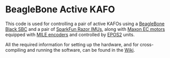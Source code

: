 # BeagleBone Active KAFO

This code is used for controlling a pair of active KAFOs using a [BeagleBone Black SBC](https://beagleboard.org/black) and a pair of [SparkFun Razor IMUs](https://www.sparkfun.com/products/10736), along with [Maxon EC motors](http://www.maxonmotor.com/maxon/view/product/motor/ecmotor/ecflat/ecflat45/397172)  equipped with [MILE  encoders](http://www.maxonmotor.com/maxon/view/product/sensor/encoder/Encoder-Mile-256-4096imp/462004) and controlled by [EPOS2](http://www.maxonmotor.com/maxon/view/product/control/Positionierung/367676) units.

All the required information for setting up the hardware, and for cross-compiling and running the software, can be found in the [Wiki](https://github.com/ulugris/orthosis/wiki).